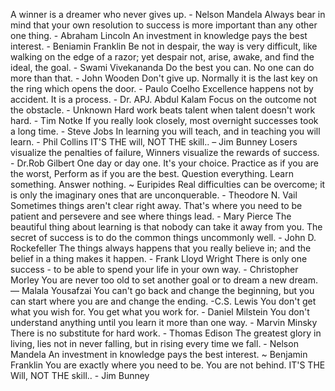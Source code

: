 A winner is a dreamer who never gives up. - Nelson Mandela
Always bear in mind that your own resolution to success is more important than any other one thing. - Abraham Lincoln
An investment in knowledge pays the best interest. - Beniamin Franklin
Be not in despair, the way is very difficult, like walking on the edge of a razor; yet despair not, arise, awake, and find the ideal, the goal. - Swami Vivekananda
Do the best you can. No one can do more than that. - John Wooden
Don't give up. Normally it is the last key on the ring which opens the door. - Paulo Coelho
Excellence happens not by accident. It is a process. - Dr. APJ. Abdul Kalam
Focus on the outcome not the obstacle. - Unknown
Hard work beats talent when talent doesn't work hard. - Tim Notke
If you really look closely, most overnight successes took a long time. - Steve Jobs
In learning you will teach, and in teaching you will learn. - Phil Collins
IT'S THE will, NOT THE skill.. – Jim Bunney
Losers visualize the penalties of failure, Winners visualize the rewards of success. - Dr.Rob Gilbert
One day or day one. It's your choice.
Practice as if you are the worst, Perform as if you are the best.
Question everything. Learn something. Answer nothing. ~ Euripides
Real difficulties can be overcome; it is only the imaginary ones that are unconquerable. - Theodore N. Vail
Sometimes things aren't clear right away. That's where you need to be patient and persevere and see where things lead. - Mary Pierce
The beautiful thing about learning is that nobody can take it away from you.
The secret of success is to do the common things uncommonly well. - John D. Rockefeller
The things always happens that you really believe in; and the belief in a thing makes it happen. - Frank Lloyd Wright
There is only one success - to be able to spend your life in your own way. - Christopher Morley
You are never too old to set another goal or to dream a new dream. — Malala Yousafzai
You can't go back and change the beginning, but you can start where you are and change the ending. -C.S. Lewis
You don't get what you wish for. You get what you work for. - Daniel Milstein
You don't understand anything until you learn it more than one way. - Marvin Minsky
There is no substitute for hard work. - Thomas Edison
The greatest glory in living, lies not in never falling, but in rising every time we fall. - Nelson Mandela
An investment in knowledge pays the best interest. ~ Benjamin Franklin
You are exactly where you need to be. You are not behind.
IT'S THE Will, NOT THE skill.. - Jim Bunney
